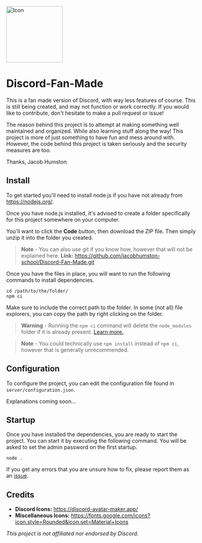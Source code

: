<picture>
  <source media="(prefers-color-scheme: dark)" srcset="client/assets/images/icon/white.png" height="150px" width="150px">
  <source media="(prefers-color-scheme: light)" srcset="client/assets/images/icon/white.png" height="150px" width="150px">
  <img alt="Icon">
</picture>

# Discord-Fan-Made

This is a fan made version of Discord, with way less features of course. This is still being created, and may not function or work correctly. If you would like to contribute, don't hesitate to make a pull request or issue!

The reason behind this project is to attempt at making something well maintained and organized. While also learning stuff along the way! This project is more of just something to have fun and mess around with. However, the code behind this project is taken seriously and the security measures are too.

Thanks, Jacob Humston

## Install

To get started you'll need to install node.js if you have not already from https://nodejs.org/.

Once you have node.js installed, it's advised to create a folder specifically for this project somewhere on your computer.

You'll want to click the **Code** button, then download the ZIP file. Then simply unzip it into the folder you created.
> **Note** - You can also use git if you know how, however that will not be explained here. **Link:** https://github.com/jacobhumston-school/Discord-Fan-Made.git

Once you have the files in place, you will want to run the following commands to install dependencies.

```console
cd /path/to/the/folder/
npm ci
```
Make sure to include the correct path to the folder. In some (not all) file explorers, you can copy the path by right clicking on the folder.

> **Warning** - Running the `npm ci` command will delete the `node_modules` folder if it is already present. [Learn more.](https://docs.npmjs.com/cli/v9/commands/npm-ci)

> **Note** - You could technically use `npm install` instead of `npm ci`, however that is generally unrecommended.

## Configuration 

To configure the project, you can edit the configuration file found in `server/configuration.json`.

Explanations coming soon...

## Startup

Once you have installed the dependencies, you are ready to start the project. You can start it by executing the following command. You will be asked to set the admin password on the first startup.

```console
node .
```

If you get any errors that you are unsure how to fix, please report them as an [issue](https://github.com/jacobhumston-school/Discord-Fan-Made/issues/new).

## Credits

- **Discord Icons:** https://discord-avatar-maker.app/
- **Miscellaneous Icons:** https://fonts.google.com/icons?icon.style=Rounded&icon.set=Material+Icons

*This project is not affiliated nor endorsed by Discord.*
